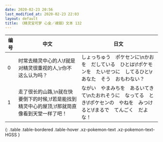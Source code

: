 ```yaml
---
date: 2020-02-23 20:56
last_modified_at: 2020-02-23 22:03
layout: default
title: 《精灵宝可梦 心金／魂银》文本 132
---
```

| 编号 | 中文 | 日文 |
| ---- | ---- | ---- |
| 0 | 时常去精灵中心的人\f就是对精灵很重视的人,\r你不这么认为吗？ | しょっちゅう　ポケセンに\nかおを　だしている　ひとは\fポケモンを　たいせつに　してるひと\rあなた　そう　おもわない？ |
| 1 | 走了很长的山路,\n就在快要倒下的时候,\f若是能找到精灵中心的屋顶,\f那就简直像看到天堂一样了吧！ | ながい　やまみちを　あるいてきて\nたおれそうに　なってる　とき\fポケセンの　やねを　みつけると\fまるで　てんごく　だよな！ |
{: .table .table-bordered .table-hover .xz-pokemon-text .xz-pokemon-text-HGSS }